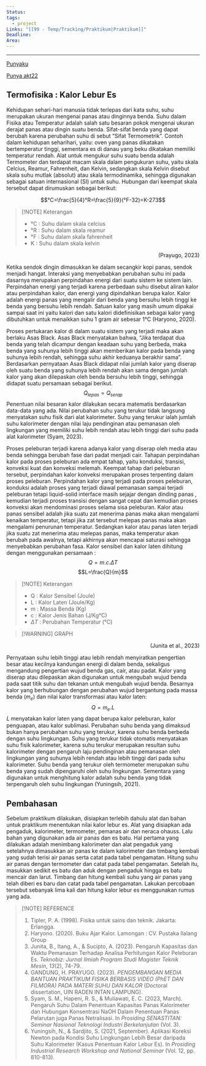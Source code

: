 ```yaml
---
Status: 
tags:
  - project
Links: "[[99 - Temp/Tracking/Praktikum|Praktikum]]"
Deadline: 
Area: 
---
```

---

[Punyaku](https://drive.google.com/drive/folders/1vi2jFx5av1kXOA-7HZQU3nO4bUKSzNJy)

[Punya akt22](https://drive.google.com/drive/folders/1EMtUyoV86TAGhQdoVaHXEoZVBOFGzg-8)
## Termofisika : Kalor Lebur Es

Kehidupan sehari-hari manusia tidak terlepas dari kata suhu, suhu merupakan ukuran mengenai panas atau dinginnya benda. Suhu dalam Fisika atau Temperatur adalah salah satu besaran pokok mengenai ukuran derajat panas atau dingin suatu benda. Sifat-sifat benda yang dapat berubah karena perubahan suhu di sebut “Sifat Termometrik”. Contoh dalam kehidupan seharihari, yaitu: oven yang panas dikatakan bertemperatur tinggi, sementara es di danau yang beku dikatakan memiliki temperatur rendah. Alat untuk mengukur suhu suatu benda adalah Termometer dan terdapat macam skala dalam pengukuran suhu, yaitu skala Celcius, Reamur, Fahrenheit, dan Kelvin, sedangkan skala Kelvin disebut skala suhu mutlak (absolut) atau skala termodinamika, sehingga digunakan sebagai satuan internasional (SI) untuk suhu. Hubungan dari keempat skala tersebut dapat dirumuskan sebagai berikut:

$$°C=\frac{5}{4}°R=\frac{5}{9}(°F-32)=K-273$$

> [!NOTE] Keterangan
> - °C : Suhu dalam skala celcius
> - °R : Suhu dalam skala reamur
> - °F : Suhu dalam skala fahrenheit
> - K : Suhu dalam skala kelvin

<p align="right">(Prayugo, 2023)</p>
Ketika sendok dingin dimasukkan ke dalam secangkir kopi panas, sendok menjadi hangat. Interaksi yang menyebabkan perubahan suhu ini pada dasarnya merupakan perpindahan energi dari suatu sistem ke sistem lain. Perpindahan energi yang terjadi karena perbedaan suhu disebut aliran kalor atau perpindahan kalor, dan energi yang dipindahkan berupa kalor. Kalor adalah energi panas yang mengalir dari benda yang bersuhu lebih tinggi ke benda yang bersuhu lebih rendah. Satuan kalor yang masih umum dipakai sampai saat ini yaitu kalori dan satu kalori didefinisikan sebagai kalor yang dibutuhkan untuk menaikkan suhu 1 gram air sebesar 1°C (Haryono, 2020).

Proses pertukaran kalor di dalam suatu sistem yang terjadi maka akan berlaku Asas Black. Asas Black menyatakan bahwa, “Jika terdapat dua benda yang telah dicampur dengan keadaan suhu yang berbeda, maka benda yang suhunya lebih tinggi akan memberikan kalor pada benda yang suhunya lebih rendah, sehingga suhu akhir keduanya berakhir sama”. Berdasarkan pernyataan Asas Black didapat nilai jumlah kalor yang diserap oleh suatu benda yang suhunya lebih rendah akan sama dengan jumlah kalor yang akan dilepaskan oleh benda bersuhu lebih tinggi, sehingga didapat suatu persamaan sebagai berikut. $$Q_{lepas}=Q_{serap}$$
Penentuan nilai besaran kalor dilakukan secara matematis berdasarkan data-data yang ada. Nilai perubahan suhu yang terukur tidak langsung menyatakan suhu fisik dari alat kalorimeter. Suhu yang terukur ialah jumlah suhu kalorimeter dengan nilai laju pendinginan atau pemanasan oleh lingkungan yang memiliki suhu lebih rendah atau lebih tinggi dari suhu pada alat kalorimeter (Syam, 2023).

Proses peleburan terjadi karena adanya kalor yang diserap oleh media atau benda sehingga berubah fase dari padat menjadi cair. Tahapan perpindahan kalor pada proses peleburan ada empat tahap, yaitu konduksi, transisi, konveksi kuat dan konveksi melemah. Keempat tahap dari peleburan tersebut, perpindahan kalor konveksi merupakan proses terpenting dalam proses peleburan. Perpindahan kalor yang terjadi pada proses peleburan, konduksi adalah proses yang terjadi diawal pemanasan sampai terjadi peleburan tetapi liquid-solid interface masih sejajar dengan dinding panas , kemudian terjadi proses transisi dengan sangat cepat dan kemudian proses konveksi akan mendominasi proses selama sisa peleburan. Kalor atau panas sensibel adalah jika suatu zat menerima panas maka akan mengalami kenaikan temperatur, tetapi jika zat tersebut melepas panas maka akan mengalami penurunan temperatur. Sedangkan kalor atau panas laten terjadi jika suatu zat menerima atau melepas panas, maka temperatur akan berubah pada awalnya, tetapi akhirnya akan mencapai saturasi sehingga menyebabkan perubahan fasa. Kalor sensibel dan kalor laten dihitung dengan menggunakan persamaan :
$$Q = m.c.\Delta{T}$$
$$L=\frac{Q}{m}$$

> [!NOTE] Keterangan
> - Q : Kalor Sensibel (Joule)
> - L : Kalor Laten (Joule/Kg)
> - m : Massa Benda (Kg)
> - c : Kalor Jenis Bahan (J/Kg°C)
> - $\Delta{T}$ : Perubahan Temperatur (°C)


> [!WARNING] GRAPH

<p align="right">(Junita et al., 2023)</p>

Pernyataan suhu lebih tinggi atau lebih rendah menyiratkan pengertian besar atau kecilnya kandungan energi di dalam benda, sekaligus mengandung pengertian wujud benda gas, cair, atau padat. Kalor yang diserap atau dilepaskan akan digunakan untuk mengubah wujud benda pada saat titik suhu dan tekanan untuk mengubah wujud benda. Besarnya kalor yang berhubungan dengan perubahan wujud bergantung pada massa benda ($m_e$) dan nilai kalor transformasi atau kalor laten: $$Q = m_e.L$$
𝐿 menyatakan kalor laten yang dapat berupa kalor peleburan, kalor penguapan, atau kalor sublimasi. Perubahan suhu benda yang dimaksud bukan hanya perubahan suhu yang terukur, karena suhu benda berbeda dengan suhu lingkungan. Suhu yang terukur tidak otomatis menyatakan suhu fisik kalorimeter, karena suhu terukur merupakan resultan suhu kalorimeter dengan pengaruh laju pendinginan atau pemanasan oleh lingkungan yang suhunya lebih rendah atau lebih tinggi dari pada suhu kalorimeter. Suhu benda yang terukur oleh termometer merupakan suhu benda yang sudah dipengaruhi oleh suhu lingkungan. Sementara yang digunakan untuk menghitung kalor adalah suhu benda yang tidak terpengaruh oleh suhu lingkungan (Yuningsih, 2021).

## Pembahasan

Sebelum praktikum dilakukan, disiapkan terlebih dahulu alat dan bahan untuk praktikum menentukan nilai kalor lebur es. Alat yang disiapkan ada pengaduk, kalorimeter, termometer, pemanas air dan neraca ohauss. Lalu bahan yang digunakan ada air panas dan es batu. Hal pertama yang dilakukan adalah menimbang kalorimeter dan alat pengaduk yang setelahnya dimasukkan air panas ke dalam kalorimeter dan timbang kembali yang sudah terisi air panas serta catat pada tabel pengamatan. Hitung suhu air panas dengan termometer dan catat pada tabel pengamatan. Setelah itu, masukkan sedikit es batu dan aduk dengan pengaduk hingga es batu mencair dan larut. Timbang dan hitung kembali suhu yang air panas yang telah diberi es baru dan catat pada tabel pengamatan. Lakukan percobaan tersebut sebanyak lima kali dan hitung kalor lebur es menggunakan rumus yang ada. 


> [!NOTE] REFERENCE
> 1. Tipler, P. A. (1998). Fisika untuk sains dan teknik. Jakarta: Erlangga.
> 2. Haryono. (2020). Buku Ajar Kalor. Lamongan : CV. Pustaka Ilalang Group
> 3. Junita, B., Itang, A., & Sucipto, A. (2023). Pengaruh Kapasitas dan Waktu Pemanasan Terhadap Analisa Perhitungan Kalor Peleburan Es. _Teknobiz: Jurnal Ilmiah Program Studi Magister Teknik Mesin_, _13_(2), 74-79.
> 4. GANDUNG, H. PRAYUGO. (2023). _PENGEMBANGAN MEDIA BANTUAN PRAKTIKUM FISIKA BERBASIS VIDEO (PhET DAN FILMORA) PADA MATERI SUHU DAN KALOR_ (Doctoral dissertation, UIN RADEN INTAN LAMPUNG).
> 5. Syam, S. M., Hapeni, R. S., & Muliawati, E. C. (2023, March). Pengaruh Suhu Dalam Penentuan Kapasitas Panas Kalorimeter dan Hubungan Konsentrasi NaOH Dalam Penentuan Panas Pelarutan juga Panas Netralisasi. In _Prosiding SENASTITAN: Seminar Nasional Teknologi Industri Berkelanjutan_ (Vol. 3).
> 6. Yuningsih, N., & Sardjito, S. (2021, September). Aplikasi Koreksi Newton pada Kondisi Suhu Lingkungan Lebih Besar daripada Suhu Kalorimeter (Kasus Penentuan Kalor Lebur Es). In _Prosiding Industrial Research Workshop and National Seminar_ (Vol. 12, pp. 810-813).
